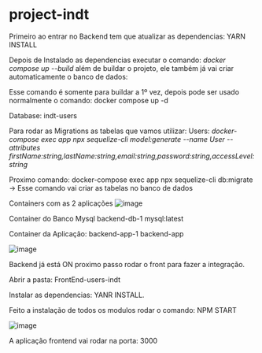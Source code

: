 # project-indt

Primeiro ao entrar no Backend tem que atualizar as dependencias: YARN INSTALL

Depois de Instalado as dependencias executar o comando: *docker compose up --build* além de buildar o projeto, ele também já vai criar automaticamente o banco de dados: 

Esse comando é somente para buildar a 1º vez, depois pode ser usado normalmente o comando: docker compose up -d

Database: indt-users

Para rodar as Migrations as tabelas que vamos utilizar: Users: *docker-compose exec app npx sequelize-cli model:generate --name User --attributes firstName:string,lastName:string,email:string,password:string,accessLevel:string*

Proximo comando: docker-compose exec app npx sequelize-cli db:migrate -> Esse comando vai criar as tabelas no banco de dados

Containers com as 2 aplicações 
![image](https://github.com/arlansonic/project-indt/assets/33867391/01415ee3-6235-4fe7-bd67-f2a0418bfc20)

Container do Banco Mysql
backend-db-1
mysql:latest

Container da Aplicação: 
backend-app-1
backend-app

![image](https://github.com/arlansonic/project-indt/assets/33867391/75234945-f6ce-4b0c-ad88-fbdbc2fe6ec0)

Backend já está ON proximo passo rodar o front para fazer a integração. 

Abrir a pasta: FrontEnd-users-indt

Instalar as dependencias: YANR INSTALL. 

Feito a instalação de todos os modulos rodar o comando: NPM START

![image](https://github.com/arlansonic/project-indt/assets/33867391/dbffbeed-2f0f-402b-8e6c-f5b3f5d9e0fb)

A aplicação frontend vai rodar na porta: 3000



